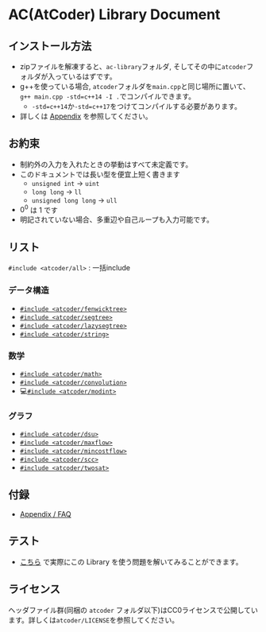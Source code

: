 # AC(AtCoder) Library Document

## インストール方法

- zipファイルを解凍すると、`ac-library`フォルダ, そしてその中に`atcoder`フォルダが入っているはずです。
- g++を使っている場合, `atcoder`フォルダを`main.cpp`と同じ場所に置いて、`g++ main.cpp -std=c++14 -I .`でコンパイルできます。  
  - `-std=c++14`か`-std=c++17`をつけてコンパイルする必要があります。
- 詳しくは [Appendix](./appendix.html) を参照してください。

## お約束

- 制約外の入力を入れたときの挙動はすべて未定義です。
- このドキュメントでは長い型を便宜上短く書きます
  - `unsigned int` → `uint`
  - `long long` → `ll`
  - `unsigned long long` → `ull`
- $0^0$ は $1$ です
- 明記されていない場合、多重辺や自己ループも入力可能です。

## リスト

`#include <atcoder/all>` : 一括include

### データ構造

- [`#include <atcoder/fenwicktree>`](./fenwicktree.html)
- [`#include <atcoder/segtree>`](./segtree.html)
- [`#include <atcoder/lazysegtree>`](./lazysegtree.html)
- [`#include <atcoder/string>`](./string.html)

### 数学

- [`#include <atcoder/math>`](./math.html)
- [`#include <atcoder/convolution>`](./convolution.html)
- 💻[`#include <atcoder/modint>`](./modint.html)

### グラフ

- [`#include <atcoder/dsu>`](./dsu.html)
- [`#include <atcoder/maxflow>`](./maxflow.html)
- [`#include <atcoder/mincostflow>`](./mincostflow.html)
- [`#include <atcoder/scc>`](./scc.html)
- [`#include <atcoder/twosat>`](./twosat.html)

## 付録

- [Appendix / FAQ](./appendix.html)

## テスト

- [こちら](https://atcoder.jp/contests/practice2) で実際にこの Library を使う問題を解いてみることができます。

## ライセンス

ヘッダファイル群(同梱の `atcoder` フォルダ以下)はCC0ライセンスで公開しています。詳しくは`atcoder/LICENSE`を参照してください。
